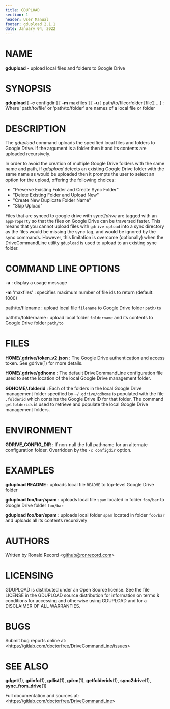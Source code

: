 ```yaml
---
title: GDUPLOAD
section: 1
header: User Manual
footer: gdupload 2.1.1
date: January 04, 2022
---
```

# NAME
**gdupload** - upload local files and folders to Google Drive

# SYNOPSIS
**gdupload** [ **-c** configdir ] [ **-m** maxfiles ] [ **-u** ] path/to/fileorfolder [file2 ...]
: Where 'path/to/file' or 'path/to/folder' are names of a local file or folder

# DESCRIPTION
The *gdupload* command uploads the specified local files and folders
to Google Drive. If the argument is a folder then it and its contents
are uploaded recursively.

In order to avoid the creation of multiple Google Drive folders with the
same name and path, if *gdupload* detects an existing Google Drive folder
with the same name as would be uploaded then it prompts the user to
select an option for the upload, offering the following choices:

- "Preserve Existing Folder and Create Sync Folder"
- "Delete Existing Folder and Upload New"
- "Create New Duplicate Folder Name"
- "Skip Upload"

Files that are synced to google drive with *sync2drive* are tagged with an
`appProperty` so that the files on Google Drive can be traversed faster.
This means that you cannot upload files with `gdrive upload` into
a sync directory as the files would be missing the sync tag, and would be
ignored by the sync commands. However, this limitation is overcome
(optionally) when the DriveCommandLine utility `gdupload` is used to
upload to an existing sync folder.

# COMMAND LINE OPTIONS
**-u**
: display a usage message

**-m** 'maxfiles'
: specifies maximum number of file ids to return (default: 1000)

path/to/filename
: upload local file `filename` to Google Drive folder `path/to`

path/to/foldername
: upload local folder `foldername` and its contents to Google Drive folder `path/to`

# FILES
**HOME/.gdrive/token_v2.json**
: The Google Drive authentication and access token. See gdrive(1) for more details.

**HOME/.gdrive/gdhome**
: The default DriveCommandLine configuration file used to set the location of
the local Google Drive management folder.

**GDHOME/.folderid**
: Each of the folders in the local Google Drive management folder specified by
`~/.gdrive/gdhome` is populated with the file `.folderid` which contains the
Google Drive ID for that folder. The command `getfolderids` is used to retrieve
and populate the local Google Drive management folders.

# ENVIRONMENT
**GDRIVE_CONFIG_DIR**
: If non-null the full pathname for an alternate configuration folder.
Overridden by the `-c configdir` option.

# EXAMPLES
**gdupload README**
: uploads local file `README` to top-level Google Drive folder

**gdupload foo/bar/spam**
: uploads local file `spam` located in folder `foo/bar` to Google Drive folder `foo/bar`

**gdupload foo/bar/spam**
: uploads local folder `spam` located in folder `foo/bar` and uploads all its contents recursively

# AUTHORS
Written by Ronald Record &lt;github@ronrecord.com&gt;

# LICENSING
GDUPLOAD is distributed under an Open Source license.
See the file LICENSE in the GDUPLOAD source distribution
for information on terms &amp; conditions for accessing and
otherwise using GDUPLOAD and for a DISCLAIMER OF ALL WARRANTIES.

# BUGS
Submit bug reports online at: &lt;https://gitlab.com/doctorfree/DriveCommandLine/issues&gt;

# SEE ALSO
**gdget**(1), **gdinfo**(1), **gdlist**(1), **gdrm**(1), **getfolderids**(1), **sync2drive**(1), **sync_from_drive**(1)

Full documentation and sources at: &lt;https://gitlab.com/doctorfree/DriveCommandLine&gt;

